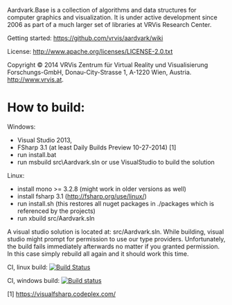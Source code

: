Aardvark.Base is a collection of algorithms and data structures for computer graphics and visualization. It is under active development since 2006 as part of a much larger set of libraries at VRVis Research Center.

Getting started: https://github.com/vrvis/aardvark/wiki

License: http://www.apache.org/licenses/LICENSE-2.0.txt

Copyright © 2014 VRVis Zentrum für Virtual Reality und Visualisierung Forschungs-GmbH, Donau-City-Strasse 1, A-1220 Wien, Austria. http://www.vrvis.at.

How to build:
======================

Windows:
- Visual Studio 2013,
- FSharp 3.1 (at least Daily Builds Preview 10-27-2014) [1]
- run install.bat
- run msbuild src\Aardvark.sln or use VisualStudio to build the solution

Linux:
- install mono >= 3.2.8 (might work in older versions as well)
- install fsharp 3.1 (http://fsharp.org/use/linux/)
- run install.sh (this restores all nuget packages in ./packages which is referenced by the projects)
- run xbuild src/Aardvark.sln

A visual studio solution is located at: src/Aardvark.sln.
While building, visual studio might prompt for permission to use our type providers. Unfortunately,
the build fails immediately afterwards no matter if you granted permission. In this case
simply rebuild all again and it should work this time.

CI, linux build: [![Build Status](https://travis-ci.org/vrvis/aardvark.svg?branch=master)](https://travis-ci.org/vrvis/aardvark)

CI, windows build: [![Build status](https://ci.appveyor.com/api/projects/status/px8242ird5aa6svs/branch/master?svg=true)](https://ci.appveyor.com/project/haraldsteinlechner/aardvark/branch/master)


[1] https://visualfsharp.codeplex.com/
